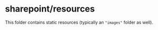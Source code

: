 # sharepoint/resources

This folder contains static resources (typically an `"images"` folder as well).
